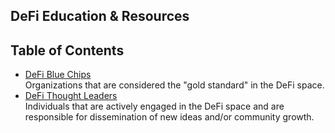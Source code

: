 ## DeFi Education & Resources

## Table of Contents

* [DeFi Blue Chips](https://github.com/mylkmoney/defi-resources/blob/main/blue-chips.md)  
  Organizations that are considered the "gold standard" in the DeFi space.
* [DeFi Thought Leaders](https://github.com/mylkmoney/defi-resources/blob/main/thought-leaders.md)  
  Individuals that are actively engaged in the DeFi space and are responsible for dissemination of new ideas and/or community growth.
